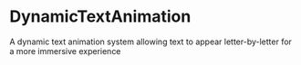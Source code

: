 # DynamicTextAnimation
A dynamic text animation system allowing text to appear letter-by-letter for a more immersive experience
